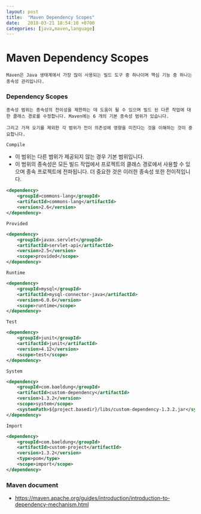 ```yaml
---
layout: post
title:  "Maven Dependency Scopes"
date:   2018-03-21 18:54:10 +0700
categories: [java,maven,language]
---
```


# Maven Dependency Scopes

```
Maven은 Java 생태계에서 가장 많이 사용되는 빌드 도구 중 하나이며 핵심 기능 중 하나는 종속성 관리입니다.
```

### Dependency Scopes

```
종속성 범위는 종속성의 전이성을 제한하는 데 도움이 될 수 있으며 빌드 된 다른 작업에 대한 클래스 경로를 수정합니다. Maven에는 6 개의 기본 종속성 범위가 있습니다.

그리고 가져 오기를 제외한 각 범위가 전이 의존성에 영향을 미친다는 것을 이해하는 것이 중요합니다.
```

``` Compile ```

- 이 범위는 다른 범위가 제공되지 않는 경우 기본 범위입니다.
- 이 범위의 종속성은 모든 빌드 작업에서 프로젝트의 클래스 경로에서 사용할 수 있으며 종속 프로젝트에 전파됩니다.
더 중요한 것은 이러한 종속성 또한 전이적입니다.

```xml
<dependency>
    <groupId>commons-lang</groupId>
    <artifactId>commons-lang</artifactId>
    <version>2.6</version>
</dependency>
```

``` Provided ```

```xml
<dependency>
    <groupId>javax.servlet</groupId>
    <artifactId>servlet-api</artifactId>
    <version>2.5</version>
    <scope>provided</scope>
</dependency>
```


``` Runtime ```

```xml
<dependency>
    <groupId>mysql</groupId>
    <artifactId>mysql-connector-java</artifactId>
    <version>6.0.6</version>
    <scope>runtime</scope>
</dependency>
```

``` Test ```

```xml
<dependency>
    <groupId>junit</groupId>
    <artifactId>junit</artifactId>
    <version>4.12</version>
    <scope>test</scope>
</dependency>
```

``` System ```

```xml
<dependency>
    <groupId>com.baeldung</groupId>
    <artifactId>custom-dependency</artifactId>
    <version>1.3.2</version>
    <scope>system</scope>
    <systemPath>${project.basedir}/libs/custom-dependency-1.3.2.jar</systemPath>
</dependency>
```

``` Import ```

```xml
<dependency>
    <groupId>com.baeldung</groupId>
    <artifactId>custom-project</artifactId>
    <version>1.3.2</version>
    <type>pom</type>
    <scope>import</scope>
</dependency>
```


### Maven document
- https://maven.apache.org/guides/introduction/introduction-to-dependency-mechanism.html